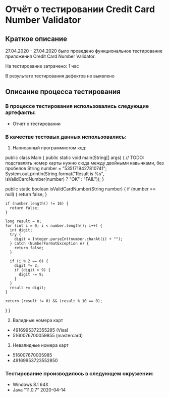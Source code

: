# Отчёт о тестировании Credit Card Number Validator

## Краткое описание

27.04.2020 - 27.04.2020 было проведено функциональное тестирование приложения Credit Card Number Validator.

На тестирование затрачено: 1 час

В результате тестирования дефектов не выявлено

## Описание процесса тестирования

### В процессе тестирования использовались следующие артефакты:
* Отчет о тестировании

### В качестве тестовых данных использовались:
1. Написанный программистом код:

public class Main {
  public static void main(String[] args) {
    // TODO: подставлять номер карты нужно сюда между двойными кавычками, без пробелов
    String number = "5351719427810741";
    System.out.println(String.format("Result is %s", isValidCardNumber(number) ? "OK" : "FAIL"));
  }

  public static boolean isValidCardNumber(String number) {
    if (number == null) {
      return false;
    }

    if (number.length() != 16) {
      return false;
    }

    long result = 0;
    for (int i = 0; i < number.length(); i++) {
      int digit;
      try {
        digit = Integer.parseInt(number.charAt(i) + "");
      } catch (NumberFormatException e) {
        return false;
      }

      if (i % 2 == 0) {
        digit *= 2;
        if (digit > 9) {
          digit -= 9;
        }
      }
      result += digit;
    }

    return (result != 0) && (result % 10 == 0);
  }
}

2. Валидные номера карт 
* 4916995372355285 (Visa)
* 5160076700059855 (mastercard)

3. Невалидные номера карт
* 516007670005985
* 49169953723552850

### Тестирование производилось в следующем окружении:
* Windows 8.1 64X
* Java "11.0.7" 2020-04-14
